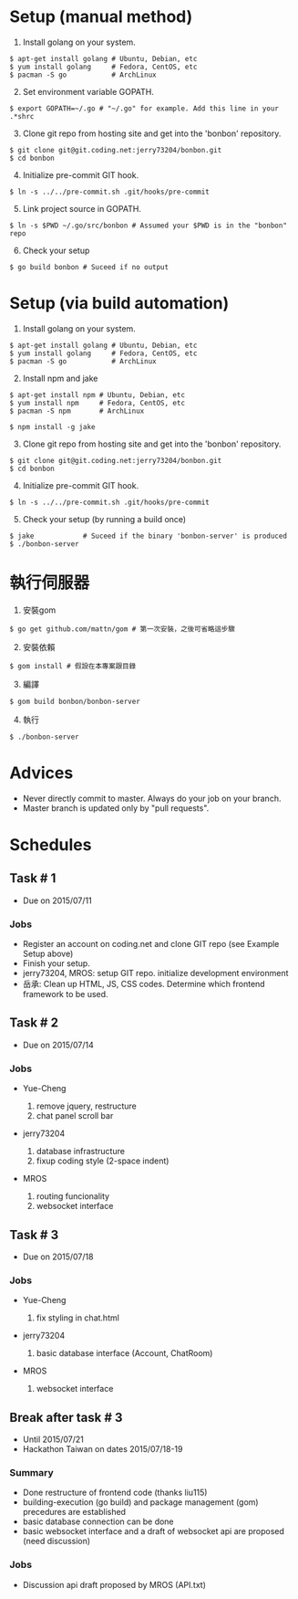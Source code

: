 # Setup (manual method)
1. Install golang on your system.
```
$ apt-get install golang # Ubuntu, Debian, etc
$ yum install golang     # Fedora, CentOS, etc
$ pacman -S go           # ArchLinux
```

2. Set environment variable GOPATH.
```
$ export GOPATH=~/.go # "~/.go" for example. Add this line in your .*shrc
```

3. Clone git repo from hosting site and get into the 'bonbon' repository.
```
$ git clone git@git.coding.net:jerry73204/bonbon.git
$ cd bonbon
```

4. Initialize pre-commit GIT hook.
```
$ ln -s ../../pre-commit.sh .git/hooks/pre-commit
```

5. Link project source in GOPATH.
```
$ ln -s $PWD ~/.go/src/bonbon # Assumed your $PWD is in the "bonbon" repo
```

6. Check your setup
```
$ go build bonbon # Suceed if no output
```

# Setup (via build automation)
1. Install golang on your system.
```
$ apt-get install golang # Ubuntu, Debian, etc
$ yum install golang     # Fedora, CentOS, etc
$ pacman -S go           # ArchLinux
```

2. Install npm and jake
```
$ apt-get install npm # Ubuntu, Debian, etc
$ yum install npm     # Fedora, CentOS, etc
$ pacman -S npm       # ArchLinux

$ npm install -g jake
```

3. Clone git repo from hosting site and get into the 'bonbon' repository.
```
$ git clone git@git.coding.net:jerry73204/bonbon.git
$ cd bonbon
```

4. Initialize pre-commit GIT hook.
```
$ ln -s ../../pre-commit.sh .git/hooks/pre-commit
```

5. Check your setup (by running a build once)
```
$ jake            # Suceed if the binary 'bonbon-server' is produced
$ ./bonbon-server
```

# 執行伺服器

1. 安裝gom
```
$ go get github.com/mattn/gom # 第一次安裝，之後可省略這步驟
```

2. 安裝依賴
```
$ gom install # 假設在本專案跟目錄
```

3. 編譯
```
$ gom build bonbon/bonbon-server
```

4. 執行
```
$ ./bonbon-server
```

# Advices
* Never directly commit to master. Always do your job on your branch.
* Master branch is updated only by "pull requests".

# Schedules
## Task # 1
* Due on 2015/07/11

### Jobs
* Register an account on coding.net and clone GIT repo (see Example Setup above)
* Finish your setup.
* jerry73204, MROS: setup GIT repo. initialize development environment
* 岳承: Clean up HTML, JS, CSS codes. Determine which frontend framework to be used.

## Task # 2
* Due on 2015/07/14

### Jobs
* Yue-Cheng
  1. remove jquery, restructure
  2. chat panel scroll bar

* jerry73204
  1. database infrastructure
  2. fixup coding style (2-space indent)

* MROS
  1. routing funcionality
  2. websocket interface

## Task # 3
* Due on 2015/07/18

### Jobs
* Yue-Cheng
  1. fix styling in chat.html

* jerry73204
  1. basic database interface (Account, ChatRoom)

* MROS
  1. websocket interface

## Break after task # 3
* Until 2015/07/21
* Hackathon Taiwan on dates 2015/07/18-19

### Summary
* Done restructure of frontend code (thanks liu115)
* building-execution (go build) and package management (gom) precedures are established
* basic database connection can be done
* basic websocket interface and a draft of websocket api are proposed (need discussion)

### Jobs
* Discussion api draft proposed by MROS (API.txt)
